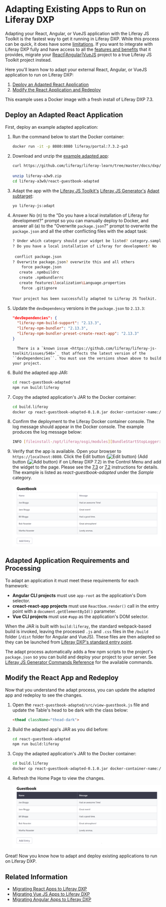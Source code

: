 # Adapting Existing Apps to Run on Liferay DXP

Adapting your React, Angular, or VueJS application with the Liferay JS Toolkit is the fastest way to get it running in Liferay DXP. While this process can be quick, it does have some [limitations](../liferay-js-generator-intro.md#adapt-existing-applications). If you want to integrate with Liferay DXP fully and have access to all the [features and benefits](TODO:creating-and-bundling-javascript-widgets-with-javascript-tooling) that it provides, migrate your [React](../../../../developing-a-single-page-application/using-react.md)|[Angular](../../../../developing-a-single-page-application/using-angular.md)|[VueJS](../../../../developing-a-single-page-application/using-vuejs.md) project to a true Liferay JS Toolkit project instead.

Here you'll learn how to adapt your external React, Angular, or VueJS application to run on Liferay DXP:

1. [Deploy an Adapted React Application](#deploy-an-adapted-react-application)
1. [Modify the React Application and Redeploy](#modify-the-react-app-and-redeploy)

This example uses a Docker image with a fresh install of Liferay DXP 7.3.

## Deploy an Adapted React Application

First, deploy an example adapted application:

1. Run the command below to start the Docker container:

    ```bash
    docker run -it -p 8080:8080 liferay/portal:7.3.2-ga3
    ```

1. Download and unzip the [example adapted app](https://github.com/liferay/liferay-learn/tree/master/docs/dxp/7.x/en/developing-applications/tooling/other-tools/liferay-js-generator/developer-guide/adapting-apps-for-liferay/liferay-a3w9.zip):
		
    ```bash
    curl https://github.com/liferay/liferay-learn/tree/master/docs/dxp/7.x/en/developing-applications/tooling/other-tools/liferay-js-generator/developer-guide/adapting-apps-for-liferay/liferay-a3w9.zip

    unzip liferay-a3w9.zip
    cd liferay-a3w9/react-guestbook-adapted
    ```

1. Adapt the app with the [Liferay JS Toolkit's](https://github.com/liferay/liferay-js-toolkit) [Liferay JS Generator's](./installing-the-liferay-js-generator.md) [Adapt subtarget](../installing-the-liferay-js-generator.md#generator-and-sub-generator-commands):

    ```bash
    yo liferay-js:adapt
    ```

1. Answer No (n) to the "Do you have a local installation of Liferay for development?" prompt so you can manually deploy to Docker, and answer all (a) to the "Overwrite `package.json`?" prompt to overwrite the `package.json` and all the other conflicting files with the adapt task:

    ```bash
    ? Under which category should your widget be listed? category.sample
    ? Do you have a local installation of Liferay for development? No

     conflict package.json
    ? Overwrite package.json? overwrite this and all others
        force package.json
       create .npmbuildrc
       create .npmbundlerrc
       create features\localization\Language.properties
        force .gitignore

    Your project has been successfully adapted to Liferay JS Toolkit.
    ```

1. Update the `devDependency` versions in the `package.json` to `2.13.3`:

    ```json
    "devDependencies": {
      "liferay-npm-build-support": "2.13.3",
      "liferay-npm-bundler": "2.13.3",
      "liferay-npm-bundler-preset-create-react-app": "2.13.3"
    }
    ```

    ```note::
      There is a `known issue <https://github.com/liferay/liferay-js-toolkit/issues/546>`_ that affects the latest version of the ``devDependencies``. You must use the versions shown above to build your project.
    ```

1. Build the adapted app JAR:

    ```bash
    cd react-guestbook-adapted
    npm run build:liferay
    ```

1. Copy the adapted application's JAR to the Docker container:
  
    ```bash
    cd build.liferay
    docker cp react-guestbook-adapted-0.1.0.jar docker-container-name:/path/to/osgi/modules/
    ```
  
1. Confirm the deployment to the Liferay Docker container console. The log message should appear in the Docker console. The example produces the log message below:

    ```bash
    INFO [fileinstall-/opt/liferay/osgi/modules][BundleStartStopLogger:39] STARTED react-guestbook-adapted_0.1.0 [1147]
    ```
  
1. Verify that the app is available. Open your browser to `https://localhost:8080`. Click the Edit button (![Edit button](../../../../../images/icon-edit-pencil.png)) (Add button (![Add button](../../../../../images/icon-add-app.png)) if on Liferay DXP 7.2) in the Control Menu and add the widget to the page. Please see the [7.3](../../../../../site-building/creating-pages/building-and-managing-content-pages/using-widgets-on-a-content-page.md#adding-widgets-on-content-pages) or [7.2](../../../../../site-building/creating-pages/using-widget-pages/adding-widgets-to-a-page.md) instructions for details. The example is listed as *react-guestbook-adapted* under the *Sample* category.
  
    ![The adapted app runs inside Liferay DXP.](./adapting-apps-for-liferay/images/01.png)

## Adapted Application Requirements and Processing

To adapt an application it must meet these requirements for each framework:

* **Angular CLI projects** must use `app-root` as the application's Dom selector.
* **creact-react-app projects** must use `ReactDom.render()` call in the entry point with a `document.getElementById()` parameter.
* **Vue CLI projects** must use `#app` as the application's DOM selector.

When the JAR is built with `build:liferay`, the standard webpack-based build is invoked, leaving the processed `.js` and `.css` files in the `/build` folder (`/dist` folder for Angular and VueJS). These files are then adapted so they can be launched from [Liferay DXP's standard entry point](../reference/js-portlet-extender-configuration-reference.md#main-entry-point).

The adapt process automatically adds a few npm scripts to the project's `package.json` so you can build and deploy your project to your server. See [Liferay JS Generator Commands Reference](../reference/liferay-js-generator-commands-reference.md) for the available commands.

## Modify the React App and Redeploy

Now that you understand the adapt process, you can update the adapted app and redeploy to see the changes.

1. Open the `react-guestbook-adapted/src/view-guestbook.js` file and update the Table's head to be dark with the class below:

    ```html
    <thead className="thead-dark">
    ```

1. Build the adapted app's JAR as you did before:

    ```bash
    cd react-guestbook-adapted
    npm run build:liferay
    ```

1. Copy the adapted application's JAR to the Docker container:
  
    ```bash
    cd build.liferay
    docker cp react-guestbook-adapted-0.1.0.jar docker-container-name:/path/to/osgi/modules/
    ```

1. Refresh the Home Page to view the changes.

    ![You can easily change adapted apps.](./adapting-apps-for-liferay/images/02.png)

Great! Now you know how to adapt and deploy existing applications to run on Liferay DXP.

## Related Information

* [Migrating React Apps to Liferay DXP](../../../../developing-a-single-page-application/using-angular.md)
* [Migrating Vue JS Apps to Liferay DXP](../../../../developing-a-single-page-application/using-vuejs.md)
* [Migrating Angular Apps to Liferay DXP](../../../../developing-a-single-page-application/using-angular.md)